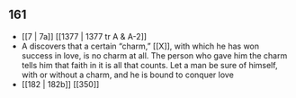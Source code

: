 ## 161
- [[7 | 7a]] [[1377 | 1377 tr A &amp; A-2]] 
- A discovers that a certain “charm,” [[X]], with which he has won success in love, is no charm at all. The person who gave him the charm tells him that faith in it is all that counts. Let a man be sure of himself, with or without a charm, and he is bound to conquer love
- [[182 | 182b]] [[350]] 

